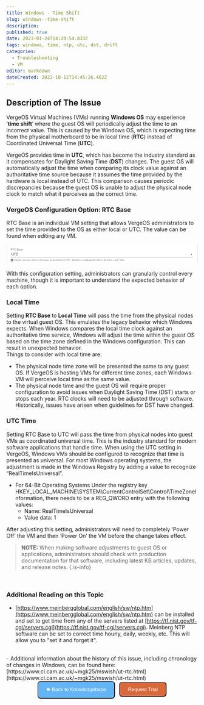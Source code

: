 ```yaml
---
title: Windows - Time Shift
slug: windows--time-shift
description: 
published: true
date: 2023-01-24T14:20:54.833Z
tags: windows, time, ntp, utc, dst, drift
categories:
  - Troubleshooting
  - VM
editor: markdown
dateCreated: 2022-10-12T14:45:26.462Z
---
```


## Description of The Issue
VergeOS Virtual Machines (VMs) running **Windows OS** may experience ‘**time shift**’ where the guest OS will periodically adjust the time to an incorrect value. This is caused by the Windows OS, which is expecting time from the physical motherboard to be in local time (**RTC**) instead of Coordinated Universal Time (**UTC**).

VergeOS provides time in **UTC**, which has become the industry standard as it compensates for Daylight Saving Time (**DST**) changes. The guest OS will automatically adjust the time when comparing its clock value against an authoritative time source because it assumes the time provided by the hardware is local instead of UTC. This comparison causes periodic discrepancies because the guest OS is unable to adjust the physical node clock to match what it perceives as the correct time.

### VergeOS Configuration Option: RTC Base

RTC Base is an individual VM setting that allows VergeOS administrators to set the time provided to the OS as either local or UTC. The value can be found when editing any VM.

![rtcbase-utc-screenshot.png](/public/rtcbase-utc-screenshot.png)

With this configuration setting, administrators can granularly control every machine, though it is important to understand the expected behavior of each option. 

### Local Time
Setting **RTC Base** to **Local Time** will pass the time from the physical nodes to the virtual guest OS. This emulates the legacy behavior which Windows expects. When Windows compares the local time clock against an authoritative time service, Windows will adjust the time within the guest OS based on the time zone defined in the Windows configuration. This can result in unexpected behavior.  
Things to consider with local time are:
- The physical node time zone will be presented the same to any guest OS.  If VergeOS is hosting VMs for different time zones, each Windows VM will perceive local time as the same value.
- The physical node time and the guest OS will require proper configuration to avoid issues when Daylight Saving Time (DST) starts or stops each year.  RTC clocks will need to be adjusted through software.  Historically, issues have arisen when guidelines for DST have changed.

### UTC Time
Setting RTC Base to UTC will pass the time from physical nodes into guest VMs as coordinated universal time.  This is the industry standard for modern software applications that handle time.
When using the UTC setting in VergeOS, Windows VMs should be configured to recognize that time is presented as universal. For most Windows operating systems, the adjustment is made in the Windows Registry by adding a value to recognize “RealTimeIsUniversal”.  

- For 64-Bit Operating Systems
Under the registry key HKEY_LOCAL_MACHINE\SYSTEM\CurrentControlSet\Control\TimeZoneInformation, there needs to be a REG_QWORD entry  with the following values:
	- Name: RealTimeIsUniversal
	- Value data: 1

After adjusting this setting, administrators will need to completely ‘Power Off’ the VM and then ‘Power On’ the VM before the change takes effect.

> **NOTE:** When making software adjustments to guest OS or applications, administrators should check with production documentation for that software, including latest KB articles, updates, and release notes.
{.is-info}

<br>

### Additional Reading on this Topic
- [https://www.meinbergglobal.com/english/sw/ntp.htm](https://www.meinbergglobal.com/english/sw/ntp.htm) can be installed and set to get time from any of the servers listed at [https://tf.nist.gov/tf-cgi/servers.cgi](https://tf.nist.gov/tf-cgi/servers.cgi). Meinberg NTP software can be set to correct time hourly, daily, weekly, etc. This will allow you to "set it and forget it".
<br>
- Additional information about the history of this issue, including chronology of changes in Windows, can be found here: [https://www.cl.cam.ac.uk/~mgk25/mswish/ut-rtc.html](https://www.cl.cam.ac.uk/~mgk25/mswish/ut-rtc.html)

<br>
<div style="text-align: center">
  <a href="https://wiki.verge.io/en/public/kb"><button class="button-25" style="appearance: button; background-color: #64B5f6; border-radius: 8px; color: #ffffff; padding: 10px 21px;">🢀  Back to Knowledgebase</button></a>   
<a href="https://www.verge.io/test-drive"><button class="button-25" style="appearance: button; background-color: #D9693B; border-radius: 8px; color: #ffffff; padding: 10px 21px;">Request Trial</button></a>
</div>

